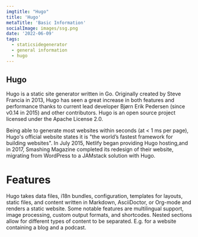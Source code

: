 ```yaml
---
imgtitle: "Hugo"
title: 'Hugo'
metaTitle: 'Basic Information'
socialImage: images/ssg.png
date: '2022-06-09'
tags:
  - staticsidegenerator
  - general information
  - hugo
---
```

## Hugo 

Hugo is a static site generator written in Go. Originally created by Steve Francia in 2013, Hugo has seen a great increase in both features and performance thanks to current lead developer Bjørn Erik Pedersen (since v0.14 in 2015) and other contributors. Hugo is an open source project licensed under the Apache License 2.0.

Being able to generate most websites within seconds (at < 1 ms per page), Hugo's official website states it is "the world’s fastest framework for building websites". In July 2015, Netlify began providing Hugo hosting,and in 2017, Smashing Magazine completed its redesign of their website, migrating from WordPress to a JAMstack solution with Hugo.

# Features
Hugo takes data files, i18n bundles, configuration, templates for layouts, static files, and content written in Markdown, AsciiDoctor, or Org-mode and renders a static website. Some notable features are multilingual support, image processing, custom output formats, and shortcodes. Nested sections allow for different types of content to be separated. E.g. for a website containing a blog and a podcast.